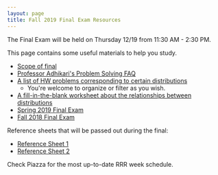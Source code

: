 ```yaml
---
layout: page
title: Fall 2019 Final Exam Resources
---
```


The Final Exam will be held on Thursday 12/19 from 11:30 AM - 2:30 PM.

This page contains some useful materials to help you study.

* [Scope of final](/final_contents)
* [Professor Adhikari's Problem Solving FAQ](https://www.stat.berkeley.edu/~ani/s134s17/faq.html)
* [A list of HW problems corresponding to certain distributions](https://docs.google.com/spreadsheets/d/1R-IhQbtbXT_OtiRDh3wARBphbqLd1QEbxAnDeGVCVRk/edit?usp=sharing)
    * You're welcome to organize or filter as you wish.
* [A fill-in-the-blank worksheet about the relationships between distributions](/assets/distribution_relationships.pdf)
* [Spring 2019 Final Exam](/assets/final_sp19.pdf)
* [Fall 2018 Final Exam](/assets/final_fa18.pdf)


Reference sheets that will be passed out during the final:

* [Reference Sheet 1](/assets/final_reference_fa18.pdf)
* [Reference Sheet 2](/assets/final_reference_code_fa18.pdf)

Check Piazza for the most up-to-date RRR week schedule.
